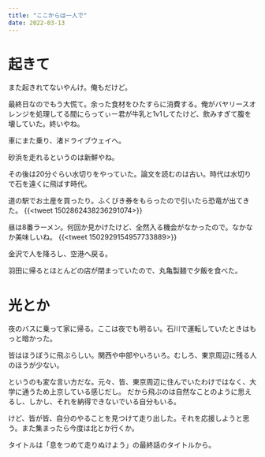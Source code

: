 ```yaml
---
title: "ここからは一人で"
date: 2022-03-13
---
```


# 起きて
また起きれてないやんけ。俺もだけど。

最終日なのでもう大慌て。余った食材をひたすらに消費する。俺がバヤリースオレンジを処理してる間にらってぃー君が牛乳と1v1してたけど、飲みすぎて腹を壊していた。終いやね。

車にまた乗り、渚ドライブウェイへ。

砂浜を走れるというのは新鮮やね。

その後は20分ぐらい水切りをやっていた。論文を読むのは古い。時代は水切りで石を遠くに飛ばす時代。

道の駅でお土産を買ったり。ふくびき券をもらったので引いたら恐竜が出てきた。
{{<tweet 1502862438236291074>}}

昼は8番ラーメン。何回か見かけたけど、全然入る機会がなかったので。なかなか美味しいね。
{{<tweet 1502929154957733889>}}

金沢で人を降ろし、空港へ戻る。

羽田に帰るとほとんどの店が閉まっていたので、丸亀製麺で夕飯を食べた。


# 光とか
夜のバスに乗って家に帰る。ここは夜でも明るい。石川で運転していたときはもっと暗かった。

皆はほうぼうに飛ぶらしい。関西や中部やいろいろ。むしろ、東京周辺に残る人のほうが少ない。

というのも変な言い方だな。元々、皆、東京周辺に住んでいたわけではなく、大学に通うため上京している感じだし。
だから飛ぶのは自然なことのように思えるし、しかし、それを納得できないでいる自分もいる。

けど、皆が皆、自分のやることを見つけて走り出した。それを応援しようと思う。また集まったら今度は北とか行くか。

タイトルは「息をつめて走りぬけよう」の最終話のタイトルから。